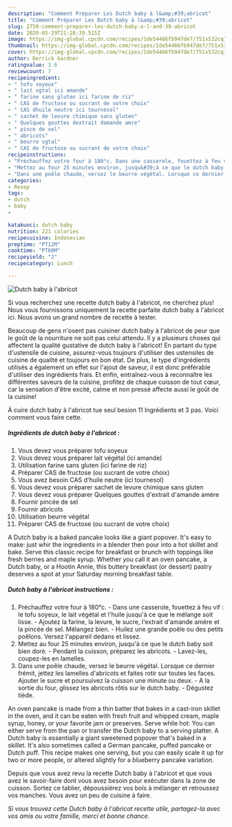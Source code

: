 ```yaml
---
description: "Comment Préparer Les Dutch baby à l&amp;#39;abricot"
title: "Comment Préparer Les Dutch baby à l&amp;#39;abricot"
slug: 2750-comment-preparer-les-dutch-baby-a-l-and-39-abricot
date: 2020-05-29T21:28:39.515Z
image: https://img-global.cpcdn.com/recipes/1de54466fb947de7/751x532cq70/dutch-baby-a-labricot-photo-principale-de-la-recette.jpg
thumbnail: https://img-global.cpcdn.com/recipes/1de54466fb947de7/751x532cq70/dutch-baby-a-labricot-photo-principale-de-la-recette.jpg
cover: https://img-global.cpcdn.com/recipes/1de54466fb947de7/751x532cq70/dutch-baby-a-labricot-photo-principale-de-la-recette.jpg
author: Derrick Gardner
ratingvalue: 3.6
reviewcount: 7
recipeingredient:
- " tofu soyeux"
- " lait vgtal ici amande"
- " farine sans gluten ici farine de riz"
- " CAS de fructose ou sucrant de votre choix"
- " CAS dhuile neutre ici tournesol"
- " sachet de levure chimique sans gluten"
- " Quelques gouttes dextrait damande amre"
- " pince de sel"
- " abricots"
- " beurre vgtal"
- " CAS de fructose ou sucrant de votre choix"
recipeinstructions:
- "Préchauffez votre four à 180°c. Dans une casserole, fouettez à feu vif : le tofu soyeux, le lait végétal et l&#39;huile jusqu&#39;à ce que le mélange soit lisse. Ajoutez la farine, la levure, le sucre, l&#39;extrait d&#39;amande amère et la pincée de sel. Mélangez bien. Huilez une grande poêle ou des petits poêlons. Versez l&#39;appareil dedans et lissez."
- "Mettez au four 25 minutes environ, jusqu&#39;à ce que le dutch baby soit bien doré.  Pendant la cuisson, préparez les abricots. Lavez-les, coupez-les en lamelles."
- "Dans une poêle chaude, versez le beurre végétal. Lorsque ce dernier frémit, jettez les lamelles d&#39;abricots et faites rotir sur toutes les faces. Ajouter le sucre et poursuivez la cuisson une minute ou deux. A la sortie du four, glissez les abricots rôtis sur le dutch baby. Dégustez tiède."
categories:
- Resep
tags:
- dutch
- baby
- 

katakunci: dutch baby  
nutrition: 221 calories
recipecuisine: Indonesian
preptime: "PT12M"
cooktime: "PT60M"
recipeyield: "2"
recipecategory: Lunch

---
```



![Dutch baby à l&#39;abricot](https://img-global.cpcdn.com/recipes/1de54466fb947de7/751x532cq70/dutch-baby-a-labricot-photo-principale-de-la-recette.jpg)

Si vous recherchez une recette dutch baby à l&#39;abricot, ne cherchez plus! Nous vous fournissons uniquement la recette parfaite dutch baby à l&#39;abricot ici. Nous avons un grand nombre de recette à tester.

Beaucoup de gens n'osent pas cuisiner dutch baby à l&#39;abricot de peur que le goût de la nourriture ne soit pas celui attendu. Il y a plusieurs choses qui affectent la qualité gustative de dutch baby à l&#39;abricot! En partant du type d'ustensile de cuisine, assurez-vous toujours d'utiliser des ustensiles de cuisine de qualité et toujours en bon état. De plus, le type d'ingrédients utilisés a également un effet sur l'ajout de saveur, il est donc préférable d'utiliser des ingrédients frais. Et enfin, entraînez-vous à reconnaître les différentes saveurs de la cuisine, profitez de chaque cuisson de tout cœur, car la sensation d'être excité, calme et non pressé affecte aussi le goût de la cuisine!

<!--inarticleads1-->

À cuire dutch baby à l&#39;abricot tue seul besion 11 Ingrédients et 3 pas. Voici comment vous faire cette.

##### Ingrédients de dutch baby à l&#39;abricot :

1. Vous devez vous préparer  tofu soyeux
1. Vous devez vous préparer  lait végétal (ici amande)
1. Utilisation  farine sans gluten (ici farine de riz)
1. Préparer  CAS de fructose (ou sucrant de votre choix)
1. Vous avez besoin  CAS d&#39;huile neutre (ici tournesol)
1. Vous devez vous préparer  sachet de levure chimique sans gluten
1. Vous devez vous préparer  Quelques gouttes d&#39;extrait d&#39;amande amère
1. Fournir  pincée de sel
1. Fournir  abricots
1. Utilisation  beurre végétal
1. Préparer  CAS de fructose (ou sucrant de votre choix)


A Dutch baby is a baked pancake looks like a giant popover. It&#39;s easy to make: just whir the ingredients in a blender then pour into a hot skillet and bake. Serve this classic recipe for breakfast or brunch with toppings like fresh berries and maple syrup. Whether you call it an oven pancake, a Dutch baby, or a Hootin Annie, this buttery breakfast (or dessert) pastry deserves a spot at your Saturday morning breakfast table. 

<!--inarticleads2-->

##### Dutch baby à l&#39;abricot instructions :

1. Préchauffez votre four à 180°c. - Dans une casserole, fouettez à feu vif : le tofu soyeux, le lait végétal et l&#39;huile jusqu&#39;à ce que le mélange soit lisse. - Ajoutez la farine, la levure, le sucre, l&#39;extrait d&#39;amande amère et la pincée de sel. Mélangez bien. - Huilez une grande poêle ou des petits poêlons. Versez l&#39;appareil dedans et lissez.
1. Mettez au four 25 minutes environ, jusqu&#39;à ce que le dutch baby soit bien doré.  - Pendant la cuisson, préparez les abricots. - Lavez-les, coupez-les en lamelles.
1. Dans une poêle chaude, versez le beurre végétal. Lorsque ce dernier frémit, jettez les lamelles d&#39;abricots et faites rotir sur toutes les faces. Ajouter le sucre et poursuivez la cuisson une minute ou deux. - A la sortie du four, glissez les abricots rôtis sur le dutch baby. - Dégustez tiède.


An oven pancake is made from a thin batter that bakes in a cast-iron skillet in the oven, and it can be eaten with fresh fruit and whipped cream, maple syrup, honey, or your favorite jam or preserves. Serve while hot: You can either serve from the pan or transfer the Dutch baby to a serving platter. A Dutch baby is essentially a giant sweetened popover that&#39;s baked in a skillet. It&#39;s also sometimes called a German pancake, puffed pancake or Dutch puff. This recipe makes one serving, but you can easily scale it up for two or more people, or altered slightly for a blueberry pancake variation. 

<!--inarticleads1-->

<p>
Depuis que vous avez revu la recette Dutch baby à l&#39;abricot et que vous avez le savoir-faire dont vous avez besoin pour exécuter dans la zone de cuisson. Sortez ce tablier, dépoussiérez vos bols à mélanger et retroussez vos manches. Vous avez un peu de cuisine à faire.
</p>

<p>
<i>Si vous trouvez cette Dutch baby à l&#39;abricot recette utile, partagez-la avec vos amis ou votre famille, merci et bonne chance.</i>
</p>
